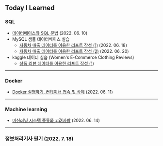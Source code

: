 ## Today I Learned

### SQL

* [데이터베이스와 SQL 문법](./20220610.md) (2022. 06. 10)
* MySQL 샘플 데이터베이스 실습
    * [자동차 매출 데이터를 이용한 리포트 작성 (1)](./20220618.md) (2022. 06. 18)
    * [자동차 매출 데이터를 이용한 리포트 작성 (2)](./20220620(1).md) (2022. 06. 20)
* kaggle 데이터 실습 (Women's E-Commerce Clothing Reviews)
    * [상품 리뷰 데이터를 이용한 리포트 작성 (1)](./20220620(2).md)

---


### Docker

* [Docker 실행하기, 컨테이너 접속 및 삭제](./20220611.md) (2022. 06. 11)


---

### Machine learning

* [머신러닝 시스템 종류와 고려사항](./20220614.md) (2022. 06. 14)

---

### 정보처리기사 필기 (2022. 7. 18)